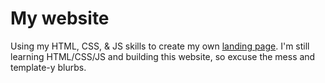 # My website
Using my HTML, CSS, & JS skills to create my own [landing page](http://www.mro-writing.com). I'm still learning HTML/CSS/JS and building this website, so excuse the mess and template-y blurbs.